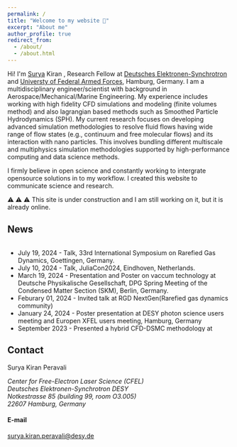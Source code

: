 ```yaml
---
permalink: /
title: "Welcome to my website 👋"
excerpt: "About me"
author_profile: true
redirect_from: 
  - /about/
  - /about.html
---
```


Hi! I'm <ins>Surya</ins> Kiran , Research Fellow at [Deutsches Elektronen-Synchrotron](https://www.desy.de/) and [Universty of Federal Armed Forces](https://www.hsu-hh.de/en/), Hamburg, Germany. I am a multidisciplinary engineer/scientist with background in Aerospace/Mechanical/Marine Engineering. My experience includes working with high fidelity CFD simulations and modeling (finite volumes method) and also lagrangian based methods such as Smoothed Particle Hydrodynamics (SPH). My current research focuses on developing advanced simulation methodologies to resolve fluid flows having wide range of flow states (e.g., continuum and free molecular flows) and its interaction with nano particles. This involves bundling different multiscale and multiphysics simulation methodologies supported by high-performance computing and data science methods. 

I firmly believe in open science and constantly working to intergrate opensource solutions in to my workflow. I created this website to communicate science and research. 

⚠️ ⚠️ ⚠️ This site is under construction and I am still working on it, but it is already online. 


News
------
<div style="max-height: 200px; overflow-y: auto;">
<ul>

<li>July 19, 2024 - Talk, 33rd International Symposium on Rarefied Gas Dynamics, Goettingen, Germany.</li>

<li>July 10, 2024 - Talk, JuliaCon2024, Eindhoven, Netherlands.</li>

<li>March 19, 2024 - Presentation and Poster on vaccum technology at Deutsche Physikalische Gesellschaft, DPG Spring Meeting of the Condensed Matter Section (SKM), Berlin, Germany.</li>

<li>Feburary 01, 2024 - Invited talk at RGD NextGen(Rarefied gas dynamics community)</li>
  
<li>January 24, 2024 - Poster presentation at DESY photon science users meeting and Europen XFEL users meeting, Hamburg, Germany</li> 

<li>September 2023 - Presented a hybrid CFD-DSMC methodology at Direct Simulation Monte Carlo (DSMC) conference held in Santa Fe, New Mexico, USA.</li>

<li>March 2023 - Presented research on vaccum technology at Deutsche Physikalische Gesellschaft, DPG Spring Meeting of the Condensed Matter Section (SKM), Dresden, Germany.</li>

<li>February 2022 - Featured in a podcast interview <p class='link'><a href = "https://thosespacepeople.transistor.fm/23" 
                   target="_blank">Listen here</a></p> </li>
</ul>
</div>

Contact
------
Surya Kiran Peravali

<address>
  Center for Free-Electron Laser Science (CFEL)<br /> Deutsches Elektronen-Synchrotron DESY<br /> Notkestrasse 85 (building 99, room O3.005)<br/>22607 Hamburg, Germany
</address>

#### E-mail
surya.kiran.peravali@desy.de

